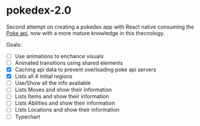 # pokedex-2.0

Second attempt on creating a pokedex app with React native consuming the [Poke api](http://pokeapi.co), now with a more mature knowledge in this thecnology.

Goals:

- [ ] Use animations to enchance visuals
- [ ] Animated transitions using shared elements
- [x] Caching api data to prevent overloading poke api servers
- [x] Lists all 4 initial regions
- [ ] Use/Show all the info available
- [ ] Lists Moves and show their information
- [ ] Lists Items and show their information
- [ ] Lists Abilities and show their information
- [ ] Lists Locations and show their information
- [ ] Typechart
